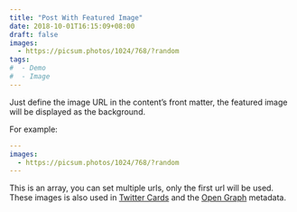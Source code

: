 ```yaml
---
title: "Post With Featured Image"
date: 2018-10-01T16:15:09+08:00
draft: false
images: 
  - https://picsum.photos/1024/768/?random
tags: 
#  - Demo
#  - Image
---
```


Just define the image URL in the content’s front matter, the featured image will be displayed as the background. 

For example:

```yaml
---
images:
  - https://picsum.photos/1024/768/?random
---
```

This is an array, you can set multiple urls, only the first url will be used. These images is also used in [Twitter Cards](https://developer.twitter.com/en/docs/tweets/optimize-with-cards/guides/getting-started.html) and the [Open Graph](http://ogp.me/) metadata.
